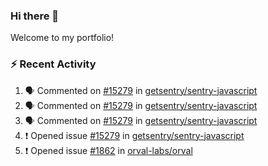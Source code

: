 ### Hi there 👋
Welcome to my portfolio!

### ⚡ Recent Activity
<!--START_SECTION:activity-->
1. 🗣 Commented on [#15279](https://github.com/getsentry/sentry-javascript/issues/15279#issuecomment-2632359635) in [getsentry/sentry-javascript](https://github.com/getsentry/sentry-javascript)
2. 🗣 Commented on [#15279](https://github.com/getsentry/sentry-javascript/issues/15279#issuecomment-2632326431) in [getsentry/sentry-javascript](https://github.com/getsentry/sentry-javascript)
3. 🗣 Commented on [#15279](https://github.com/getsentry/sentry-javascript/issues/15279#issuecomment-2632093575) in [getsentry/sentry-javascript](https://github.com/getsentry/sentry-javascript)
4. ❗ Opened issue [#15279](https://github.com/getsentry/sentry-javascript/issues/15279) in [getsentry/sentry-javascript](https://github.com/getsentry/sentry-javascript)
5. ❗ Opened issue [#1862](https://github.com/orval-labs/orval/issues/1862) in [orval-labs/orval](https://github.com/orval-labs/orval)
<!--END_SECTION:activity-->
